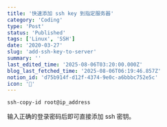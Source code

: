```yaml
---
title: '快速添加 ssh key 到指定服务器'
category: 'Coding'
type: 'Post'
status: 'Published'
tags: ['Linux', 'SSH']
date: '2020-03-27'
slug: 'add-ssh-key-to-server'
summary: ''
last_edited_time: '2025-08-06T03:20:00.000Z'
blog_last_fetched_time: '2025-08-06T06:19:46.857Z'
notion_id: 'd75b914f-d12f-4374-9e0c-a6bbbc752e5c'
icon: '🚐'
---
```


```bash
ssh-copy-id root@ip_address
```

输入正确的登录密码后即可直接添加 ssh 密钥。
